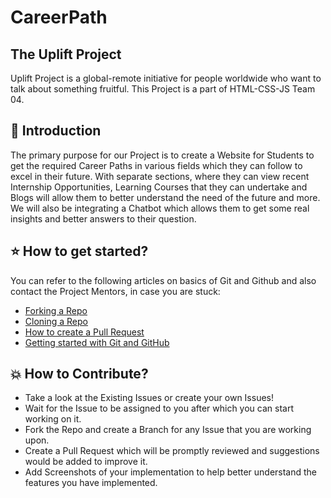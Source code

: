 # CareerPath

## The Uplift Project

Uplift Project is a global-remote initiative for people worldwide who want to talk about something fruitful. This Project is a part of HTML-CSS-JS Team 04.


<!-- <p align="center">
  <a href="https://www.girlscript.tech/programs/uplift/index.html">
    <img src="https://www.girlscript.tech/programs/uplift/images/uplift_logo.png" alt="Logo">
  </a> -->


## 📌 Introduction

The primary purpose for our Project is to create a Website for Students to get the required Career Paths in various fields which they can follow to excel in their future. With separate sections, where they can view recent Internship Opportunities, Learning Courses that they can undertake and Blogs will allow them to better understand the need of the future and more. We will also be integrating a Chatbot which allows them to get some real insights and better answers to their question.

## ⭐ How to get started?

You can refer to the following articles on basics of Git and Github and also contact the Project Mentors, in case you are stuck: 

- [Forking a Repo](https://help.github.com/en/github/getting-started-with-github/fork-a-repo)
- [Cloning a Repo](https://help.github.com/en/desktop/contributing-to-projects/creating-a-pull-request)
- [How to create a Pull Request](https://opensource.com/article/19/7/create-pull-request-github)
- [Getting started with Git and GitHub](https://towardsdatascience.com/getting-started-with-git-and-github-6fcd0f2d4ac6)

##  💥 How to Contribute?

- Take a look at the Existing Issues or create your own Issues!
- Wait for the Issue to be assigned to you after which you can start working on it.
- Fork the Repo and create a Branch for any Issue that you are working upon.
- Create a Pull Request which will be promptly reviewed and suggestions would be added to improve it.
- Add Screenshots of your implementation to help better understand the features you have implemented.

